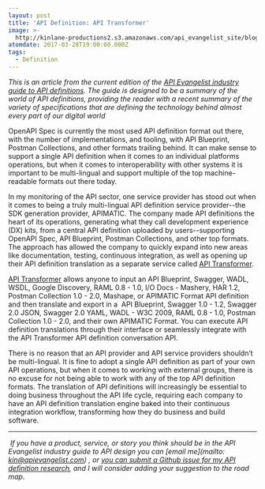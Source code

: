 ```yaml
---
layout: post
title: 'API Definition: API Transformer'
image: >-
  http://kinlane-productions2.s3.amazonaws.com/api_evangelist_site/blog/api_definitions_apitransfomer_screenshot.png
atomdate: 2017-03-28T19:00:00.000Z
tags:
  - Definition
---
```

_This is an article from the current edition of the [API Evangelist industry guide to API definitions](http://definitions.apievangelist.com/guide/). The guide is designed to be a summary of the world of API definitions, providing the reader with a recent summary of the variety of specifications that are defining the technology behind almost every part of our digital world_

OpenAPI Spec is currently the most used API definition format out there, with the number of implementations, and tooling, with API Blueprint, Postman Collections, and other formats trailing behind. It can make sense to support a single API definition when it comes to an individual platforms operations, but when it comes to interoperability with other systems it is important to be multi-lingual and support multiple of the top machine-readable formats out there today.

In my monitoring of the API sector, one service provider has stood out when it comes to being a truly multi-lingual API definition service provider--the SDK generation provider, APIMATIC. The company made API definitions the heart of its operations, generating what they call development experience (DX) kits, from a central API definition uploaded by users--supporting OpenAPI Spec, API Blueprint, Postman Collections, and other top formats. The approach has allowed the company to quickly expand into new areas like documentation, testing, continuous integration, as well as opening up their API definition translation as a separate service called [API Transformer](https://apimatic.io/transformer).

[API Transformer](https://apimatic.io/transformer) allows anyone to input an API Blueprint, Swagger, WADL, WSDL, Google Discovery, RAML 0.8 - 1.0, I/O Docs - Mashery, HAR 1.2, Postman Collection 1.0 - 2.0, Mashape, or APIMATIC Format API definition and then translate and export in a  API Blueprint, Swagger 1.0 - 1.2, Swagger 2.0 JSON, Swagger 2.0 YAML, WADL - W3C 2009, RAML 0.8 - 1.0, Postman Collection 1.0 - 2.0, and their own APIMATIC Format. You can execute API definition translations through their interface or seamlessly integrate with the API Transformer API definition conversation API.

There is no reason that an API provider and API service providers shouldn’t be multi-lingual. It is fine to adopt a single API definition as part of your own API operations, but when it comes to working with external groups, there is no excuse for not being able to work with any of the top API definition formats. The translation of API definitions will increasingly be essential to doing business throughout the API life cycle, requiring each company to have an API definition translation engine baked into their continuous integration workflow, transforming how they do business and build software.

* * *

 _If you have a product, service, or story you think should be in the API Evangelist industry guide to API design you can [email me](mailto: kin@apievangelist.com) , or [you can submit a Github issue for my API definition research](https://github.com/api-evangelist/definitions/issues), and I will consider adding your suggestion to the road map._